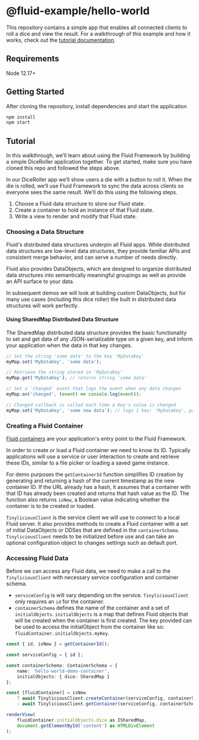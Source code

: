 # @fluid-example/hello-world

This repository contains a simple app that enables all connected clients to roll a dice and view the result. For a
walkthrough of this example and how it works, check out the [tutorial documentation](https://aka.ms/fluid/tutorial).

## Requirements

Node 12.17+

## Getting Started

After cloning the repository, install dependencies and start the application

```bash
npm install
npm start
```

## Tutorial

In this walkthrough, we’ll learn about using the Fluid Framework by building a simple DiceRoller application together.
To get started, make sure you have cloned this repo and followed the steps above.

In our DiceRoller app we’ll show users a die with a button to roll it. When the die is rolled, we’ll use Fluid Framework
to sync the data across clients so everyone sees the same result. We’ll do this using the following steps.

1. Choose a Fluid data structure to store our Fluid state.
2. Create a container to hold an instance of that Fluid state.
3. Write a view to render and modify that Fluid state.

### Choosing a Data Structure

Fluid's distributed data structures underpin all Fluid apps. While distributed data structures are low-level data
structures, they provide familiar APIs and consistent merge behavior, and can serve a number of needs directly.

Fluid also provides DataObjects, which are designed to organize distributed data structures into semantically meaningful
groupings as well as provide an API surface to your data.

In subsequent demos we will look at building custom DataObjects, but for many use cases (including this dice roller) the
built in distributed data structures will work perfectly.

#### Using SharedMap Distributed Data Structure

The SharedMap distributed data structure provides the basic functionality to set and get data of any JSON-serializable
type on a given key, and inform your application when the data in that key changes.


```ts
// Set the string 'some data' to the key 'MyDataKey'
myMap.set('MyDataKey', 'some data');

// Retrieve the string stored in 'MyDataKey'
myMap.get('MyDataKey'); // returns string 'some data'

// Set a 'changed' event that logs the event when any data changes
myMap.on('changed', (event) => console.log(event));

// Changed callback is called each time a key's value is changed
myMap.set('MyDataKey', 'some new data'); // logs { key: 'MyDataKey', path: '/', previousValue: 'some data' }
```

### Creating a Fluid Container

[Fluid containers](https://fluidframework.com/docs/glossary/#container) are your application's entry point to the Fluid
Framework.

In order to create or load a Fluid container we need to know its ID. Typically applications will use a service or user
interaction to create and retrieve these IDs, similar to a file picker or loading a saved game instance.

For demo purposes the `getContainerId` function simplifies ID creation by generating and returning a hash of the current
timestamp as the new container ID. If the URL already has a hash, it assumes that a container with that ID has already
been created and returns that hash value as the ID. The function also returns `isNew`, a Boolean value indicating
whether the container is to be created or loaded.

`TinyliciousClient` is the service client we will use to connect to a local Fluid server. It also provides methods to
create a Fluid container with a set of initial DataObjects or DDSes that are defined in the `containerSchema`.
`TinyliciousClient` needs to be initialized before use and can take an optional configuration object to changes settings
such as default port.

### Accessing Fluid Data

Before we can access any Fluid data, we need to make a call to the `TinyliciousClient` with necessary service
configuration and container schema.

- `serviceConfig` is will vary depending on the service. `TinyliciousClient` only requires an `id` for the container.
- `containerSchema` defines the name of the container and a set of `initialObjects`. `initialObjects` is a map that
  defines Fluid objects that will be created when the container is first created. The key provided can be used to access
  the initialObject from the container like so: `fluidContainer.initialObjects.myKey`.

```ts
const { id, isNew } = getContainerId();

const serviceConfig = { id };

const containerSchema: ContainerSchema = {
    name: 'hello-world-demo-container',
    initialObjects: { dice: SharedMap }
};

const [fluidContainer] = isNew
    ? await TinyliciousClient.createContainer(serviceConfig, containerSchema)
    : await TinyliciousClient.getContainer(serviceConfig, containerSchema);

renderView(
    fluidContainer.initialObjects.dice as ISharedMap,
    document.getElementById('content') as HTMLDivElement
);
```
